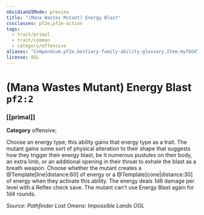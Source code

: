```yaml
---
obsidianUIMode: preview
title: "(Mana Wastes Mutant) Energy Blast"
cssclasses: pf2e,pf2e-action
tags:
  - trait/primal
  - trait/common
  - category/offensive
aliases: "Compendium.pf2e.bestiary-family-ability-glossary.Item.Hy7bO4TSNoQNMzA6"
license: OGL
---
```

# (Mana Wastes Mutant) Energy Blast `pf2:2`

### [[primal]]

**Category** offensive; 




Choose an energy type; this ability gains that energy type as a trait. The mutant gains some sort of physical alteration to their shape that suggests how they trigger their energy blast, be it numerous pustules on their body, an extra limb, or an additional opening in their throat to exhale the blast as a breath weapon. Choose whether the mutant creates a @Template\[line|distance:60\] of energy or a @Template\[cone|distance:30\] of energy when they activate this ability. The energy deals 1d6 damage per level with a Reflex check save. The mutant can't use Energy Blast again for 1d4 rounds.

*Source: Pathfinder Lost Omens: Impossible Lands*
*OGL*